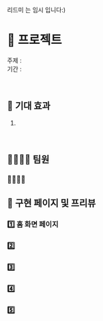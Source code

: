

<br>

리드미 는 임시 입니다:)

# 📸 프로젝트 

주제 :  <br>
기간 : 

</br>

## 📕 기대 효과

1.

</br>


## 👨‍👨‍👧‍👦 팀원


### 👨‍👨‍👧‍👦 




## 📌 구현 페이지 및 프리뷰

### 1️⃣ 홈 화면 페이지


### 2️⃣ 

### 3️⃣  

### 4️⃣

### 5️⃣ 


</br>

<!--
<div align="center">
  ![image]()
</div>
--!>
